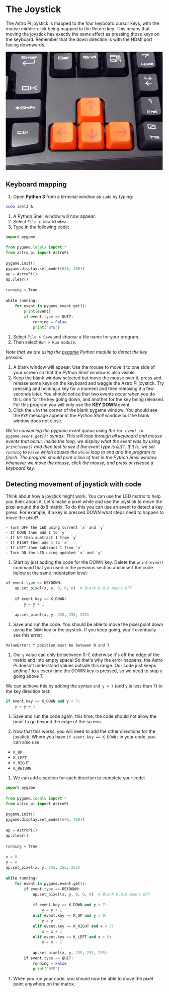 # The Joystick

The Astro Pi joystick is mapped to the four keyboard cursor keys, with the mouse middle-click being mapped to the Return key. This means that moving the joystick has exactly the same effect as pressing those keys on the keyboard. Remember that the down direction is with the HDMI port facing downwards.

  ![](images/cursor_keys.jpg)
  
## Keyboard mapping

1. Open **Python 3** from a terminal window as `sudo` by typing:
  
  ```bash
  sudo idel3 &
  ```
  
1. A Python Shell window will now appear.
1. Select `File > New Window`.
1. Type in the following code:

  ```python
  import pygame
  
  from pygame.locals import *
  from astro_pi import AstroPi
  
  pygame.init()
  pygame.display.set_mode((640, 480))
  ap = AstroPi()
  ap.clear()
  
  running = True
  
  while running:
      for event in pygame.event.get():
          print(event)
          if event.type == QUIT:
              running = False
              print("BYE")
  ```

1. Select `File > Save` and choose a file name for your program.
1. Then select `Run > Run module`.

  *Note that we are using the [pygame](http://www.pygame.org/docs/) Python module to detect the key presses.*

1. A blank window will appear. Use the mouse to move it to one side of your screen so that the *Python Shell* window is also visible.
1. Keep the blank window selected but move the mouse over it, press and release some keys on the keyboard and waggle the Astro Pi joystick. Try pressing and holding a key for a moment and then releasing it a few seconds later. You should notice that two events occur when you do this: one for the key going down, and another for the key being released. For this program you will only use the **KEY DOWN** event.
1. Click the `x` in the corner of the blank pygame window. You should see the `BYE` message appear in the *Python Shell* window but the blank window does not close. 

  *We're consuming the pygame event queue using the `for event in pygame.event.get():` syntax. This will loop through all keyboard and mouse events that occur. Inside the loop, we display what the event was by using `print(event)` and then test to see if the event type is `QUIT`. If it is, we set `running` to `False` which causes the `while` loop to end and the program to finish. The program should print a line of text in the Python Shell window whenever we move the mouse, click the mouse, and press or release a keyboard key.*
  
## Detecting movement of joystick with code

Think about how a joystick might work. You can use the LED matrix to help you think about it. Let's make a pixel white and use the joystick to move the pixel around the 8x8 matrix. To do this you can use an event to detect a key press. For example, if a key is pressed DOWN what steps need to happen to move the pixel? 

    - Turn OFF the LED using current `x` and `y`
    - If DOWN then add 1 to `y`
    - If UP then subtract 1 from `y`
    - If RIGHT then add 1 to `x`
    - If LEFT then subtract 1 from `x`
    - Turn ON the LED using updated `x` and `y`

1. Start by just adding the code for the DOWN key. Delete the `print(event)` command that you used in the previous section and insert the code below at the same indentation level:

  ```python
  if event.type == KEYDOWN:
      ap.set_pixel(x, y, 0, 0, 0)  # Black 0,0,0 means OFF
      
      if event.key == K_DOWN:
          y = y + 1
      
      ap.set_pixel(x, y, 255, 255, 255)
  ```

1. Save and run the code. You should be able to move the pixel point down using the `DOWN` key or the joystick. If you keep going, you'll eventually see this error:

  `ValueError: Y position must be between 0 and 7`

1. Our `y` value can only be between 0-7, otherwise it's off the edge of the matrix and into empty space! So that's why the error happens; the Astro Pi doesn't understand values outside this range. Our code just keeps adding 1 to `y` every time the DOWN key is pressed, so we need to stop `y` going above 7. 

  We can achieve this by adding the syntax `and y < 7` (and `y` is less than 7) to the key direction test:
  
  ```python
  if event.key == K_DOWN and y < 7:
      y = y + 1
  ```

1. Save and run the code again; this time, the code should not allow the point to go beyond the edge of the screen.

1. Now that this works, you will need to add the other directions for the joystick. Where you have `if event.key == K_DOWN:` in your code, you can also use:

  - `K_UP`
  - `K_LEFT`
  - `K_RIGHT`
  - `K_RETURN`

1. We can add a section for each direction to complete your code:
  
  ```python
  import pygame
  
  from pygame.locals import *
  from astro_pi import AstroPi
  
  pygame.init()
  pygame.display.set_mode((640, 480))
  
  ap = AstroPi()
  ap.clear()
  
  running = True
  
  x = 0
  y = 0
  ap.set_pixel(x, y, 255, 255, 255)
  
  while running:
      for event in pygame.event.get():
          if event.type == KEYDOWN:
              ap.set_pixel(x, y, 0, 0, 0)  # Black 0,0,0 means OFF
              
              if event.key == K_DOWN and y < 7:
                  y = y + 1
              elif event.key == K_UP and y > 0:
                  y = y - 1
              elif event.key == K_RIGHT and x < 7:
                  x = x + 1
              elif event.key == K_LEFT and x > 0:
                  x = x - 1
              
              ap.set_pixel(x, y, 255, 255, 255)
          if event.type == QUIT:
              running = False
              print("BYE")
  ```

1. When you run your code, you should now be able to move the pixel point anywhere on the matrix.
